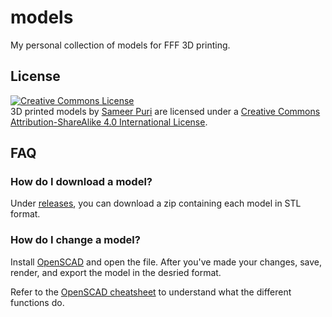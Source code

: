 # models

My personal collection of models for FFF 3D printing.

## License

<a rel="license" href="http://creativecommons.org/licenses/by-sa/4.0/"><img alt="Creative Commons License" style="border-width:0" src="https://i.creativecommons.org/l/by-sa/4.0/88x31.png" /></a><br /><span xmlns:dct="http://purl.org/dc/terms/" property="dct:title">3D printed models</span> by <a xmlns:cc="http://creativecommons.org/ns#" href="https://purisa.me" property="cc:attributionName" rel="cc:attributionURL">Sameer Puri</a> are licensed under a <a rel="license" href="http://creativecommons.org/licenses/by-sa/4.0/">Creative Commons Attribution-ShareAlike 4.0 International License</a>.

## FAQ

### How do I download a model?

Under [releases](https://github.com/sameer/models/releases), you can download a zip containing each model in STL format.

### How do I change a model?

Install [OpenSCAD](https://openscad.org/) and open the file. After you've made your changes, save, render, and export the model in the desried format.

Refer to the [OpenSCAD cheatsheet](http://openscad.org/cheatsheet/) to understand what the different functions do.